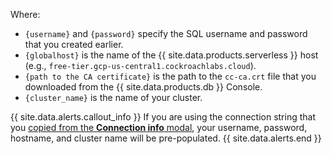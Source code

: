 Where:

- `{username}` and `{password}` specify the SQL username and password that you created earlier.
- `{globalhost}` is the name of the {{ site.data.products.serverless }} host (e.g., `free-tier.gcp-us-central1.cockroachlabs.cloud`).
- `{path to the CA certificate}` is the path to the `cc-ca.crt` file that you downloaded from the {{  site.data.products.db  }} Console.
- `{cluster_name}` is the name of your cluster.

{{ site.data.alerts.callout_info }}
If you are using the connection string that you [copied from the **Connection info** modal](#set-up-your-cluster-connection), your username, password, hostname, and cluster name will be pre-populated.
{{ site.data.alerts.end }}